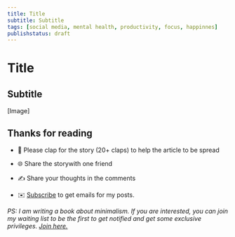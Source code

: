 ```yaml
---
title: Title
subtitle: Subtitle
tags: [social media, mental health, productivity, focus, happinnes]
publishstatus: draft
---
```

# Title
## Subtitle

[Image]

## Thanks for reading

-   👏 Please clap for the story (20+ claps) to help the article to be spread

-   🌐 Share the storywith one friend

-   ✍️ Share your thoughts in the comments

-   ✉️ [Subscribe](https://milhoornaert.medium.com/subscribe) to get emails for my posts.


*PS: I am writing a book about minimalism. If you are interested, you can join my waiting list to be the first to get notified and get some exclusive privileges. [Join here.](https://book.milh.tech)*
